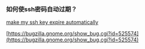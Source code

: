 
### 如何使ssh密码自动过期？

[make my ssh key expire automatically](https://askubuntu.com/questions/14404/make-my-ssh-key-expire-automatically)




[https://bugzilla.gnome.org/show_bug.cgi?id=525574](https://bugzilla.gnome.org/show_bug.cgi?id=525574)

